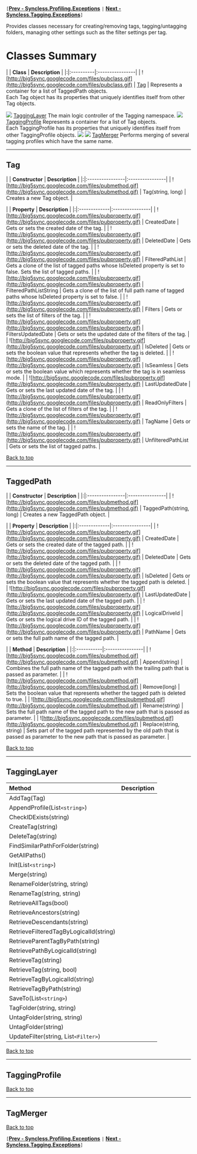 `[`**[Prev - Syncless.Profiling.Exceptions](DeveloperAPIProfilingExceptions.md)** `|` **[Next - Syncless.Tagging.Exceptions](DeveloperAPITaggingExceptions.md)**`]`

Provides classes necessary for creating/removing tags, tagging/untagging folders, managing other settings such as the filter settings per tag.

# Classes Summary #

| | **Class** | **Description** |
|:|:----------|:----------------|
| ![http://big5sync.googlecode.com/files/pubclass.gif](http://big5sync.googlecode.com/files/pubclass.gif) | [Tag](#Tag.md) | Represents a container for a list of TaggedPath objects.<br>Each Tag object has its properties that uniquely identifies itself from other Tag objects. <br>
<tr><td> <img src='http://big5sync.googlecode.com/files/pubclass.gif' /> </td><td> <a href='#TaggingLayer.md'>TaggingLayer</a> </td><td> The main logic controller of the Tagging namespace. </td></tr>
<tr><td> <img src='http://big5sync.googlecode.com/files/pubclass.gif' /> </td><td> <a href='#TaggingProfile.md'>TaggingProfile</a> </td><td> Represents a container for a list of Tag objects.<br>Each TaggingProfile has its properties that uniquely identifies itself from other TaggingProfile objects. </td></tr>
<tr><td> <img src='http://big5sync.googlecode.com/files/pubclass.gif' /> <img src='http://big5sync.googlecode.com/files/static.gif' /> </td><td> <a href='#TagMerger.md'>TagMerger</a> </td><td> Performs merging of several tagging profiles which have the same name. </td></tr></tbody></table>


---


## Tag ##

| | **Constructor** | **Description** |
|:|:----------------|:----------------|
| ![http://big5sync.googlecode.com/files/pubmethod.gif](http://big5sync.googlecode.com/files/pubmethod.gif) | Tag(string, long) | Creates a new Tag object. |

| | **Property** | **Description** |
|:|:-------------|:----------------|
| ![http://big5sync.googlecode.com/files/pubproperty.gif](http://big5sync.googlecode.com/files/pubproperty.gif) | CreatedDate | Gets or sets the created date of the tag. |
| ![http://big5sync.googlecode.com/files/pubproperty.gif](http://big5sync.googlecode.com/files/pubproperty.gif) | DeletedDate | Gets or sets the deleted date of the tag. |
| ![http://big5sync.googlecode.com/files/pubproperty.gif](http://big5sync.googlecode.com/files/pubproperty.gif) | FilteredPathList | Gets a clone of the list of tagged paths whose IsDeleted property is set to false. Sets the list of tagged paths. |
| ![http://big5sync.googlecode.com/files/pubproperty.gif](http://big5sync.googlecode.com/files/pubproperty.gif) | FilteredPathListString | Gets a clone of the list of full path name of tagged paths whose IsDeleted property is set to false. |
| ![http://big5sync.googlecode.com/files/pubproperty.gif](http://big5sync.googlecode.com/files/pubproperty.gif) | Filters | Gets or sets the list of filters of the tag. |
| ![http://big5sync.googlecode.com/files/pubproperty.gif](http://big5sync.googlecode.com/files/pubproperty.gif) | FiltersUpdatedDate | Gets or sets the updated date of the filters of the tag. |
| ![http://big5sync.googlecode.com/files/pubproperty.gif](http://big5sync.googlecode.com/files/pubproperty.gif) | IsDeleted | Gets or sets the boolean value that represents whether the tag is deleted. |
| ![http://big5sync.googlecode.com/files/pubproperty.gif](http://big5sync.googlecode.com/files/pubproperty.gif) | IsSeamless | Gets or sets the boolean value which represents whether the tag is in seamless mode. |
| ![http://big5sync.googlecode.com/files/pubproperty.gif](http://big5sync.googlecode.com/files/pubproperty.gif) | LastUpdatedDate | Gets or sets the last updated date of the tag. |
| ![http://big5sync.googlecode.com/files/pubproperty.gif](http://big5sync.googlecode.com/files/pubproperty.gif) | ReadOnlyFilters | Gets a clone of the list of filters of the tag. |
| ![http://big5sync.googlecode.com/files/pubproperty.gif](http://big5sync.googlecode.com/files/pubproperty.gif) | TagName | Gets or sets the name of the tag. |
| ![http://big5sync.googlecode.com/files/pubproperty.gif](http://big5sync.googlecode.com/files/pubproperty.gif) | UnfilteredPathList | Gets or sets the list of tagged paths. |

[Back to top](#Classes_Summary.md)


---


## TaggedPath ##

| | **Constructor** | **Description** |
|:|:----------------|:----------------|
| ![http://big5sync.googlecode.com/files/pubmethod.gif](http://big5sync.googlecode.com/files/pubmethod.gif) | TaggedPath(string, long) | Creates a new TaggedPath object. |

| | **Property** | **Description** |
|:|:-------------|:----------------|
| ![http://big5sync.googlecode.com/files/pubproperty.gif](http://big5sync.googlecode.com/files/pubproperty.gif) | CreatedDate | Gets or sets the created date of the tagged path. |
| ![http://big5sync.googlecode.com/files/pubproperty.gif](http://big5sync.googlecode.com/files/pubproperty.gif) | DeletedDate | Gets or sets the deleted date of the tagged path. |
| ![http://big5sync.googlecode.com/files/pubproperty.gif](http://big5sync.googlecode.com/files/pubproperty.gif) | IsDeleted | Gets or sets the boolean value that represents whether the tagged path is deleted. |
| ![http://big5sync.googlecode.com/files/pubproperty.gif](http://big5sync.googlecode.com/files/pubproperty.gif) | LastUpdatedDate | Gets or sets the last updated date of the tagged path. |
| ![http://big5sync.googlecode.com/files/pubproperty.gif](http://big5sync.googlecode.com/files/pubproperty.gif) | LogicalDriveId | Gets or sets the logical drive ID of the tagged path. |
| ![http://big5sync.googlecode.com/files/pubproperty.gif](http://big5sync.googlecode.com/files/pubproperty.gif) | PathName | Gets or sets the full path name of the tagged path. |

| | **Method** | **Description** |
|:|:-----------|:----------------|
| ![http://big5sync.googlecode.com/files/pubmethod.gif](http://big5sync.googlecode.com/files/pubmethod.gif) | Append(string) | Combines the full path name of the tagged path with the trailing path that is passed as parameter. |
| ![http://big5sync.googlecode.com/files/pubmethod.gif](http://big5sync.googlecode.com/files/pubmethod.gif) | Remove(long) | Sets the boolean value that represents whether the tagged path is deleted to true. |
| ![http://big5sync.googlecode.com/files/pubmethod.gif](http://big5sync.googlecode.com/files/pubmethod.gif) | Rename(string) | Sets the full path name of the tagged path to the new path that is passed as parameter. |
| ![http://big5sync.googlecode.com/files/pubmethod.gif](http://big5sync.googlecode.com/files/pubmethod.gif) | Replace(string, string) | Sets part of the tagged path represented by the old path that is passed as parameter to the new path that is passed as parameter. |

[Back to top](#Classes_Summary.md)


---


## TaggingLayer ##

| **Method** | **Description** |
|:-----------|:----------------|
| AddTag(Tag) |  |
| AppendProfile(List`<string>`) |  |
| CheckIDExists(string) |  |
| CreateTag(string) |  |
| DeleteTag(string) |  |
| FindSimilarPathForFolder(string) |  |
| GetAllPaths() |  |
| Init(List`<string>`) |  |
| Merge(string) |  |
| RenameFolder(string, string) |  |
| RenameTag(string, string) |  |
| RetrieveAllTags(bool) |  |
| RetrieveAncestors(string) |  |
| RetrieveDescendants(string) |  |
| RetrieveFilteredTagByLogicalId(string) |  |
| RetrieveParentTagByPath(string) |  |
| RetrievePathByLogicalId(string) |  |
| RetrieveTag(string) |  |
| RetrieveTag(string, bool) |  |
| RetrieveTagByLogicalId(string) |  |
| RetrieveTagByPath(string) |  |
| SaveTo(List`<string>`) |  |
| TagFolder(string, string) |  |
| UntagFolder(string, string) |  |
| UntagFolder(string) |  |
| UpdateFilter(string, List`<Filter>`) |  |

[Back to top](#Classes_Summary.md)


---


## TaggingProfile ##

[Back to top](#Classes_Summary.md)


---


## TagMerger ##

[Back to top](#Classes_Summary.md)

`[`**[Prev - Syncless.Profiling.Exceptions](DeveloperAPIProfilingExceptions.md)** `|` **[Next - Syncless.Tagging.Exceptions](DeveloperAPITaggingExceptions.md)**`]`